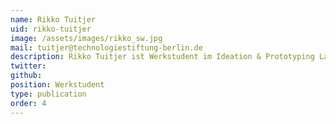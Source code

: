 ```yaml
---
name: Rikko Tuitjer
uid: rikko-tuitjer
image: /assets/images/rikko_sw.jpg
mail: tuitjer@technologiestiftung-berlin.de
description: Rikko Tuitjer ist Werkstudent im Ideation & Prototyping Lab der Technologiestiftung Berlin. Er studiert Wirtschaft und Politik an der HTW Berlin.
twitter:
github:
position: Werkstudent
type: publication
order: 4
---
```

